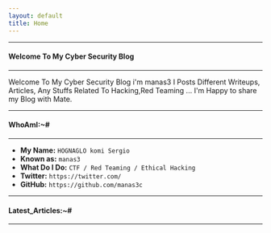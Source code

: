 ```yaml
---
layout: default
title: Home
---
```


* * *
#### Welcome To My Cyber Security Blog 
* * *

 Welcome To My Cyber Security Blog i'm manas3 I Posts Different Writeups, Articles, Any Stuffs Related To Hacking,Red Teaming ... I'm Happy to share my Blog with Mate.

* * *
#### WhoAmI:~#
* * *

- **My Name:**    `HOGNAGLO komi Sergio`
- **Known as:**   `manas3`
- **What Do I Do:**  `CTF / Red Teaming / Ethical Hacking`
- **Twitter:**    `https://twitter.com/`
- **GitHub:**     `https://github.com/manas3c`

* * *
#### **Latest_Articles:~#**
* * *
